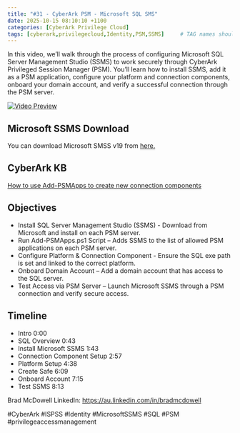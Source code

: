 ```yaml
---
title: "#31 - CyberArk PSM - Microsoft SQL SMS"
date: 2025-10-15 08:10:10 +1100
categories: [CyberArk Privilege Cloud]
tags: [cyberark,privilegecloud,Identity,PSM,SSMS]     # TAG names should always be lowercase
---
```

In this video, we’ll walk through the process of configuring Microsoft SQL Server Management Studio (SSMS) to work securely through CyberArk Privileged Session Manager (PSM).
You’ll learn how to install SSMS, add it as a PSM application, configure your platform and connection components, onboard your domain account, and verify a successful connection through the PSM server.

[![Video Preview](https://i.ytimg.com/vi/W4tKdJnAyog/maxresdefault.jpg)](https://www.youtube.com/watch?v=W4tKdJnAyog)

## Microsoft SSMS Download

You can download Microsoft SMSS v19 from [here.](https://learn.microsoft.com/en-us/ssms/release-history)

## CyberArk KB

[How to use Add-PSMApps to create new connection components](https://community.cyberark.com/s/article/How-to-use-Add-PSMApps)

## Objectives

- Install SQL Server Management Studio (SSMS) - Download from Microsoft and install on each PSM server.
- Run Add-PSMApps.ps1 Script – Adds SSMS to the list of allowed PSM applications on each PSM server.
- Configure Platform & Connection Component - Ensure the SQL exe path is set and linked to the correct platform.
- Onboard Domain Account – Add a domain account that has access to the SQL server.
- Test Access via PSM Server – Launch Microsoft SSMS through a PSM connection and verify secure access.

## Timeline

- Intro 0:00
- SQL Overview 0:43
- Install Microsoft SSMS 1:43
- Connection Component Setup 2:57
- Platform Setup 4:38
- Create Safe 6:09
- Onboard Account 7:15
- Test SSMS 8:13

Brad McDowell LinkedIn: https://au.linkedin.com/in/bradmcdowell

#CyberArk #ISPSS #Identity #MicrosoftSSMS #SQL #PSM #privilegeaccessmanagement